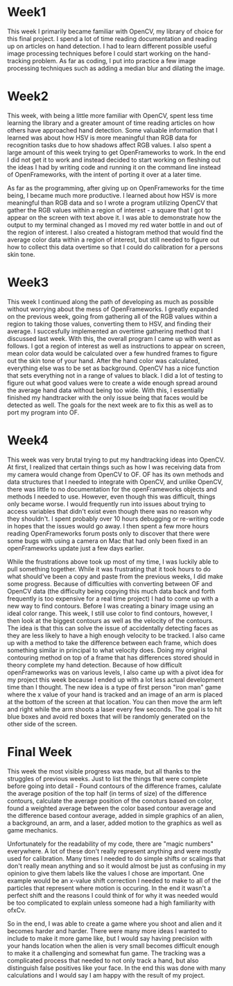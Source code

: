 # Week1

This week I primarily became familiar with OpenCV, my library of choice for this final project.  I spend a lot of time reading documentation and reading up on articles on hand detection.  I had to learn different possible useful image processing techniques before I could start working on the hand-tracking problem.  As far as coding, I put into practice a few image processing techniques such as adding a median blur and dilating the image.

# Week2

This week, with being a little more familiar with OpenCV, spent less time learning the library and a greater amount of time reading articles on how others have approached hand detection.  Some valuable information that I learned was about how HSV is more meaningful than RGB data for recognition tasks due to how shadows affect RGB values.  I also spent a large amount of this week trying to get OpenFrameworks to work.  In the end I did not get it to work and instead decided to start working on fleshing out the ideas I had by writing code and running it on the command line instead of OpenFrameworks, with the intent of porting it over at a later time.

As far as the programming, after giving up on OpenFrameworks for the time being, I became much more productive.  I learned about how HSV is more meaningful than RGB data and so I wrote a program utilizing OpenCV that gather the RGB values within a region of interest - a square that I got to appear on the screen with text above it.  I was able to demonstrate how the output to my terminal changed as I moved my red water bottle in and out of the region of interest.  I also created a histogram method that would find the average color data within a region of interest, but still needed to figure out how to collect this data overtime so that I could do calibration for a persons skin tone.

# Week3

This week I continued along the path of developing as much as possible without worrying about the mess of OpenFrameworks.  I greatly expanded on the previous week, going from gathering all of the RGB values within a region to taking those values, converting them to HSV, and finding their average.  I succesfully implemented an overtime gathering method that I discussed last week.  With this, the overall program I came up with went as follows.  I got a region of interest as well as instructions to appear on screen, mean color data would be calculated over a few hundred frames to figure out the skin tone of your hand.  After the hand color was calculated, everything else was to be set as background.  OpenCV has a nice function that sets everything not in a range of values to black.  I did a lot of testing to figure out what good values were to create a wide enough spread around the average hand data without being too wide.  With this, I essentially finished my handtracker with the only issue being that faces would be detected as well.  The goals for the next week are to fix this as well as to port my program into OF.

# Week4

This week was very brutal trying to put my handtracking ideas into OpenCV.  At first, I realized that certain things such as how I was receiving data from my camera would change from OpenCV to OF.  OF has its own methods and data structures that I needed to integrate with OpenCV, and unlike OpenCV, there was little to no documentation for the openFrameworks objects and methods I needed to use.  However, even though this was difficult, things only became worse.  I would frequently run into issues about trying to access variables that didn't exist even though there was no reason why they shouldn't.  I spent probably over 10 hours debugging or re-writing code in hopes that the issues would go away.   I then spent a few more hours reading OpenFrameworks forum posts only to discover that there were some bugs with using a camera on Mac that had only been fixed in an openFrameworks update just a few days earlier. 

While the frustrations above took up most of my time, I was luckily able to pull something together.  While it was frustrating that it took hours to do what should've been a copy and paste from the previous weeks, I did make some progress.  Because of difficulties with converting between OF and OpenCV data (the difficulty being copying this much data back and forth frequently is too expensive for a real time project) I had to come up with a new way to find contours.  Before I was creating a binary image using an ideal color range.  This week, I still use color to find contours, however, I then look at the biggest contours as well as the velocity of the contours.  The idea is that this can solve the issue of accidentally detecting faces as they are less likely to have a high enough velocity to be tracked.  I also came up with a method to take the difference between each frame, which does something similar in principal to what velocity does.  Doing my original contouring method on top of a frame that has differences stored should in theory complete my hand detection.  Because of how difficult openFrameworks was on various levels, I also came up with a pivot idea for my project this week because I ended up with a lot less actual development time than I thought.  The new idea is a type of first person "iron man" game where the x value of your hand is tracked and an image of an arm is placed at the bottom of the screen at that location.  You can then move the arm left and right while the arm shoots a laser every few seconds.  The goal is to hit blue boxes and avoid red boxes that will be randomly generated on the other side of the screen.

# Final Week

This week the most visible progress was made, but all thanks to the struggles of previous weeks.  Just to list the things that were complete before going into detail - Found contours of the difference frames, calulate the average position of the top half (in terms of size) of the difference contours, calculate the average position of the conoturs based on color, found a weighted average between the color based contour average and the difference based contour average, added in simple graphics of an alien, a background, an arm, and a laser, added motion to the graphics as well as game mechanics.

Unfortunately for the readability of my code, there are "magic numbers" everywhere.  A lot of these don't really represent anything and were mostly used for calibration.  Many times I needed to do simple shifts or scalings that don't really mean anything and so it would almost be just as confusing in my opinion to give them labels like the values I chose are important.  One example would be an x-value shift correction I needed to make to all of the particles that represent where motion is occuring.  In the end it wasn't a perfect shift and the reasons I could think of for why it was needed would be too complicated to explain unless someone had a high familiarity with ofxCv.

So in the end, I was able to create a game where you shoot and alien and it becomes harder and harder.  There were many more ideas I wanted to include to make it more game like, but I would say having precision with your hands location when the alien is very small becomes difficult enough to make it a challenging and somewhat fun game.  The tracking was a complicated process that needed to not only track a hand, but also distinguish false positives like your face.  In the end this was done with many calculations and I would say I am happy with the result of my project.
